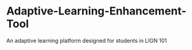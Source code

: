 # Adaptive-Learning-Enhancement-Tool
An adaptive learning platform designed for students in LIGN 101
